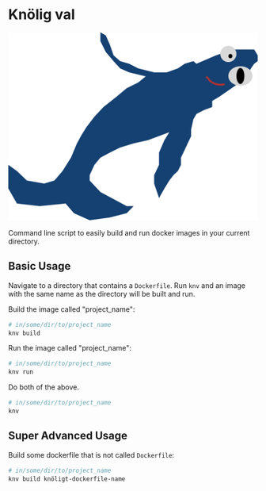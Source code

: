 # Knölig val

![](./knv.png)

Command line script to easily build and run docker images in your current directory.

## Basic Usage
Navigate to a directory that contains a `Dockerfile`. Run `knv` and an image with the same name as the directory will be built and run.

Build the image called "project_name":
```bash
# in/some/dir/to/project_name
knv build
```

Run the image called "project_name":
```bash
# in/some/dir/to/project_name
knv run
```

Do both of the above.
```bash
# in/some/dir/to/project_name
knv
```

## Super Advanced Usage
Build some dockerfile that is not called `Dockerfile`:
```bash
# in/some/dir/to/project_name
knv build knöligt-dockerfile-name
```
